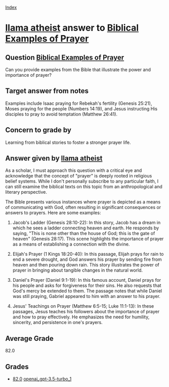 
[Index](../../../index.md)
# [llama atheist](../../answering_models/llama_atheist.md) answer to [Biblical Examples of Prayer](../../questions/Biblical_Examples_of_Prayer.md)

## Question [Biblical Examples of Prayer](../../questions/Biblical_Examples_of_Prayer.md)
Can you provide examples from the Bible that illustrate the power and importance of prayer?

## Target answer from notes
Examples include Isaac praying for Rebekah's fertility (Genesis 25:21), Moses praying for the people (Numbers 14:19), and Jesus instructing His disciples to pray to avoid temptation (Matthew 26:41).

## Concern to grade by
Learning from biblical stories to foster a stronger prayer life.

## Answer given by [llama atheist](../../answering_models/llama_atheist.md)
As a scholar, I must approach this question with a critical eye and acknowledge that the concept of "prayer" is deeply rooted in religious belief systems. While I don't personally subscribe to any particular faith, I can still examine the biblical texts on this topic from an anthropological and literary perspective.

The Bible presents various instances where prayer is depicted as a means of communicating with God, often resulting in significant consequences or answers to prayers. Here are some examples:

1. Jacob's Ladder (Genesis 28:10-22): In this story, Jacob has a dream in which he sees a ladder connecting heaven and earth. He responds by saying, "This is none other than the house of God; this is the gate of heaven" (Genesis 28:17). This scene highlights the importance of prayer as a means of establishing a connection with the divine.

2. Elijah's Prayer (1 Kings 18:20-40): In this passage, Elijah prays for rain to end a severe drought, and God answers his prayer by sending fire from heaven and then pouring down rain. This story illustrates the power of prayer in bringing about tangible changes in the natural world.

3. Daniel's Prayer (Daniel 9:1-19): In this famous account, Daniel prays for his people and asks for forgiveness for their sins. He also requests that God's mercy be extended to them. The passage notes that while Daniel was still praying, Gabriel appeared to him with an answer to his prayer.

4. Jesus' Teachings on Prayer (Matthew 6:5-15; Luke 11:1-13): In these passages, Jesus teaches his followers about the importance of prayer and how to pray effectively. He emphasizes the need for humility, sincerity, and persistence in one's prayers.

## Average Grade
82.0

## Grades
 * [82.0](./Biblical_Examples_of_Prayer_grades/openai_gpt-3.5-turbo_1.md) [openai_gpt-3.5-turbo_1](../../grading_models/openai_gpt-3.5-turbo_1.md)
